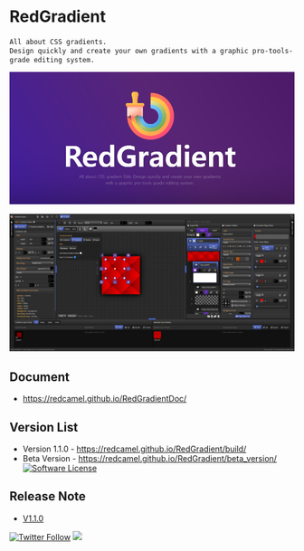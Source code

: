 # RedGradient
```
All about CSS gradients.
Design quickly and create your own gradients with a graphic pro-tools-grade editing system.
```
![RedGradient](public/screenshot/Screenshot_15.png)

![RedGradientScreenshot](public/screenshot/Screenshot_1.png)

## Document
- https://redcamel.github.io/RedGradientDoc/

## Version List
- Version 1.1.0 - https://redcamel.github.io/RedGradient/build/
- Beta Version - https://redcamel.github.io/RedGradient/beta_version/
[![Software License](https://img.shields.io/github/license/swisnl/build-size.svg)](LICENSE)

## Release Note
- [V1.1.0](https://github.com/redcamel/RedGradient/releases/tag/v1.1.0)

<p>
  <a href="https://twitter.com/redcamel15"><img src="https://img.shields.io/twitter/follow/redcamel15.svg?style=social" alt="Twitter Follow" /></a>
  <a href="LICENSE.md"><img src="https://img.shields.io/github/license/sourcerer-io/hall-of-fame.svg?colorB=ff0000"></a>
</p>
